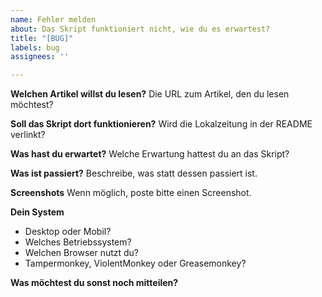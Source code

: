 ```yaml
---
name: Fehler melden
about: Das Skript funktioniert nicht, wie du es erwartest?
title: "[BUG]"
labels: bug
assignees: ''

---
```


**Welchen Artikel willst du lesen?**
Die URL zum Artikel, den du lesen möchtest?

**Soll das Skript dort funktionieren?**
Wird die Lokalzeitung in der README verlinkt?

**Was hast du erwartet?**
Welche Erwartung hattest du an das Skript?

**Was ist passiert?**
Beschreibe, was statt dessen passiert ist.

**Screenshots**
Wenn möglich, poste bitte einen Screenshot.

**Dein System**
- Desktop oder Mobil?
- Welches Betriebssystem?
- Welchen Browser nutzt du?
- Tampermonkey, ViolentMonkey oder Greasemonkey?

**Was möchtest du sonst noch mitteilen?**
